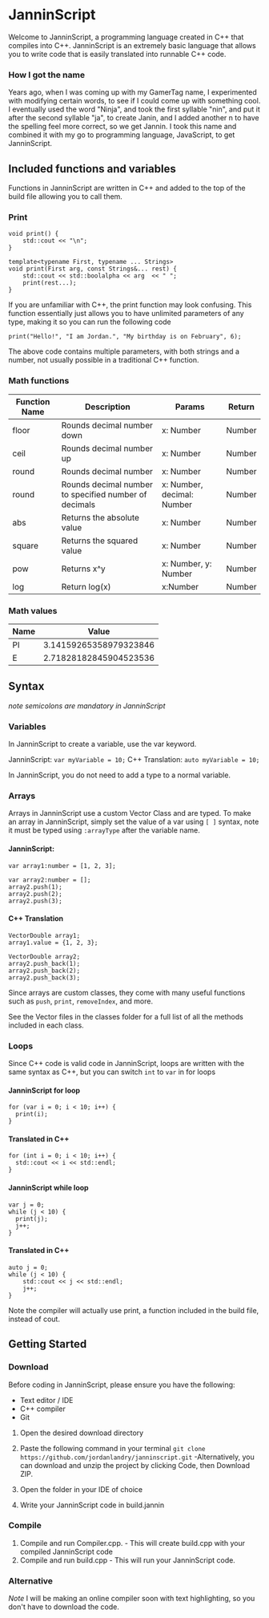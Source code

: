 # JanninScript

Welcome to JanninScript, a programming language created in C++ that compiles into C++.
JanninScript is an extremely basic language that allows you to write code that is easily translated into runnable C++ code.

### How I got the name

Years ago, when I was coming up with my GamerTag name, I experimented with modifying certain words, to see if I could come up with something cool. I eventually used the word "Ninja", and took the first syllable "nin", and put it after the second syllable "ja", to create Janin, and I added another n to have the spelling feel more correct, so we get Jannin.
I took this name and combined it with my go to programming language, JavaScript, to get JanninScript.

## Included functions and variables

Functions in JanninScript are written in C++ and added to the top of the build file allowing you to call them.

### Print

```
void print() {
    std::cout << "\n";
}

template<typename First, typename ... Strings>
void print(First arg, const Strings&... rest) {
    std::cout << std::boolalpha << arg  << " ";
    print(rest...);
}
```

If you are unfamiliar with C++, the print function may look confusing.
This function essentially just allows you to have unlimited parameters of any type, making it so you can run the following code

`print("Hello!", "I am Jordan.", "My birthday is on February", 6);`

The above code contains multiple parameters, with both strings and a number, not usually possible in a traditional C++ function.

### Math functions

| Function Name | Description                                           | Params                     | Return |
| ------------- | ----------------------------------------------------- | -------------------------- | ------ |
| floor         | Rounds decimal number down                            | x: Number                  | Number |
| ceil          | Rounds decimal number up                              | x: Number                  | Number |
| round         | Rounds decimal number                                 | x: Number                  | Number |
| round         | Rounds decimal number to specified number of decimals | x: Number, decimal: Number | Number |
| abs           | Returns the absolute value                            | x: Number                  | Number |
| square        | Returns the squared value                             | x: Number                  | Number |
| pow           | Returns x^y                                           | x: Number, y: Number       | Number |
| log           | Return log(x)                                         | x:Number                   | Number |

### Math values

| Name | Value                  |
| ---- | ---------------------- |
| PI   | 3.14159265358979323846 |
| E    | 2.71828182845904523536 |

## Syntax

_note semicolons are mandatory in JanninScript_

### Variables

In JanninScript to create a variable, use the var keyword.

JanninScript: `var myVariable = 10;`
C++ Translation: `auto myVariable = 10;`

In JanninScript, you do not need to add a type to a normal variable.

### Arrays

Arrays in JanninScript use a custom Vector Class and are typed.
To make an array in JanninScript, simply set the value of a var using `[ ]` syntax, note it must be typed using `:arrayType` after the variable name.

#### JanninScript:

```
var array1:number = [1, 2, 3];

var array2:number = [];
array2.push(1);
array2.push(2);
array2.push(3);
```

#### C++ Translation

```
VectorDouble array1;
array1.value = {1, 2, 3};

VectorDouble array2;
array2.push_back(1);
array2.push_back(2);
array2.push_back(3);
```

Since arrays are custom classes, they come with many useful functions such as `push`, `print`, `removeIndex`, and more.

See the Vector files in the classes folder for a full list of all the methods included in each class.

### Loops

Since C++ code is valid code in JanninScript, loops are written with the same syntax as C++, but you can switch `int` to `var` in for loops

#### JanninScript for loop

```
for (var i = 0; i < 10; i++) {
  print(i);
}
```

#### Translated in C++

```
for (int i = 0; i < 10; i++) {
  std::cout << i << std::endl;
}
```

#### JanninScript while loop

```
var j = 0;
while (j < 10) {
  print(j);
  j++;
}
```

#### Translated in C++

```
auto j = 0;
while (j < 10) {
    std::cout << j << std::endl;
    j++;
}
```

Note the compiler will actually use print, a function included in the build file, instead of cout.

## Getting Started

### Download

Before coding in JanninScript, please ensure you have the following:

- Text editor / IDE
- C++ compiler
- Git

1. Open the desired download directory
2. Paste the following command in your terminal `git clone https://github.com/jordanlandry/janninscript.git` -Alternatively, you can download and unzip the project by clicking Code, then Download ZIP.

3. Open the folder in your IDE of choice
4. Write your JanninScript code in build.jannin

### Compile

1. Compile and run Compiler.cpp. - This will create build.cpp with your compiled JanninScript code
2. Compile and run build.cpp - This will run your JanninScript code.

### Alternative

_Note_ I will be making an online compiler soon with text highlighting, so you don't have to download the code.

